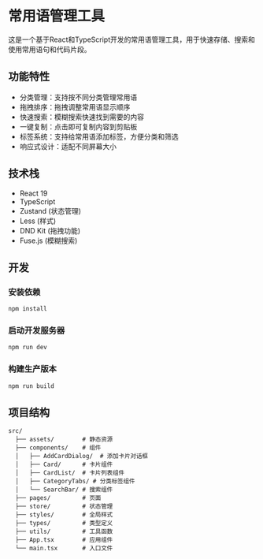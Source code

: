 # 常用语管理工具

这是一个基于React和TypeScript开发的常用语管理工具，用于快速存储、搜索和使用常用语句和代码片段。

## 功能特性

- 分类管理：支持按不同分类管理常用语
- 拖拽排序：拖拽调整常用语显示顺序
- 快速搜索：模糊搜索快速找到需要的内容
- 一键复制：点击即可复制内容到剪贴板
- 标签系统：支持给常用语添加标签，方便分类和筛选
- 响应式设计：适配不同屏幕大小

## 技术栈

- React 19
- TypeScript
- Zustand (状态管理)
- Less (样式)
- DND Kit (拖拽功能)
- Fuse.js (模糊搜索)

## 开发

### 安装依赖

```bash
npm install
```

### 启动开发服务器

```bash
npm run dev
```

### 构建生产版本

```bash
npm run build
```

## 项目结构

```
src/
  ├── assets/        # 静态资源
  ├── components/    # 组件
  │   ├── AddCardDialog/  # 添加卡片对话框
  │   ├── Card/      # 卡片组件
  │   ├── CardList/  # 卡片列表组件
  │   ├── CategoryTabs/ # 分类标签组件
  │   └── SearchBar/ # 搜索组件
  ├── pages/         # 页面
  ├── store/         # 状态管理
  ├── styles/        # 全局样式
  ├── types/         # 类型定义
  ├── utils/         # 工具函数
  ├── App.tsx        # 应用组件
  └── main.tsx       # 入口文件
```
